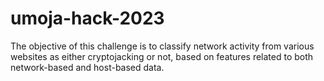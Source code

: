 # umoja-hack-2023
The objective of this challenge is to classify network activity from various websites as either cryptojacking or not, based on features related to both network-based and host-based data.
